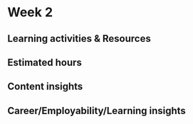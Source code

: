 # Week 2

## Learning activities & Resources


## Estimated hours


## Content insights

## Career/Employability/Learning insights


